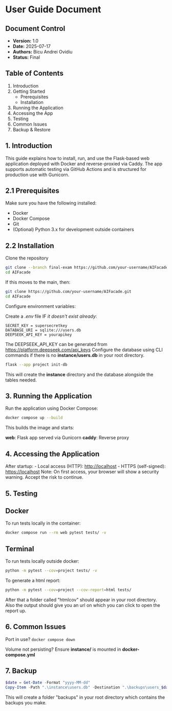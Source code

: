 # User Guide Document

## Document Control

- **Version:** 1.0
- **Date:** 2025-07-17
- **Authors:** Bicu Andrei Ovidiu
- **Status:** Final

## Table of Contents

1. Introduction
2. Getting Started
    - Prerequisites
    - Installation
3. Running the Application
4. Accessing the App
5. Testing
6. Common Issues
7. Backup & Restore

## 1. Introduction

This guide explains how to install, run, and use the Flask-based web application deployed with Docker and reverse-proxied via Caddy. The app supports automatic testing via GitHub Actions and is structured for production use with Gunicorn.

## 2.1 Prerequisites

Make sure you have the following installed:

- Docker
- Docker Compose
- Git
- (Optional) Python 3.x for development outside containers

## 2.2 Installation

Clone the repository

```sh
git clone --branch final-exam https://github.com/your-username/AIFacade.git
cd AIFacade
```

If this moves to the main, then:

```sh
git clone https://github.com/your-username/AIFacade.git
cd AIFacade
```

Configure environment variables:

Create a *.env* file IF *it doesn't exist already*:

```env
SECRET_KEY = supersecretkey
DATABASE_URI = sqlite:///users.db
DEEPSEEK_API_KEY = yourapikey
```

The DEEPSEEK_API_KEY can be generated from <https://platform.deepseek.com/api_keys>
Configure the database using CLI commands if there is no __instance/users.db__ in your root directory.

```sh
flask --app project init-db
```

This will create the __instance__ directory and the database alongside the tables needed.

## 3. Running the Application

Run the application using Docker Compose:

```sh
docker compose up --build
```

This builds the image and starts:

__web__: Flask app served via Gunicorn
__caddy__: Reverse proxy

## 4. Accessing the Application

After startup:
    - Local access (HTTP): <http://localhost>
    - HTTPS (self-signed): <https://localhost>
Note: On first access, your browser will show a security warning. Accept the risk to continue.

## 5. Testing

## Docker

To run tests locally in the container:

```sh
docker compose run --rm web pytest tests/ -v
```

## Terminal

To run tests locally outside docker:

```sh
python -m pytest --cov=project tests/ -v
```

To generate a html report:

```sh
python -m pytest --cov=project --cov-report=html tests/
```

After that a folder called "htmlcov" should appear in your root directory. Also the output should give you an url on which you can click to open the report up.

## 6. Common Issues

Port in use?
```docker compose down```

Volume not persisting?
Ensure **instance/** is mounted in **docker-compose.yml**

## 7. Backup

```powershell
$date = Get-Date -Format "yyyy-MM-dd"
Copy-Item -Path ".\instance\users.db" -Destination ".\backups\users_$date.db"
```

This will create a folder "backups" in your root directory which contains the backups you make.
